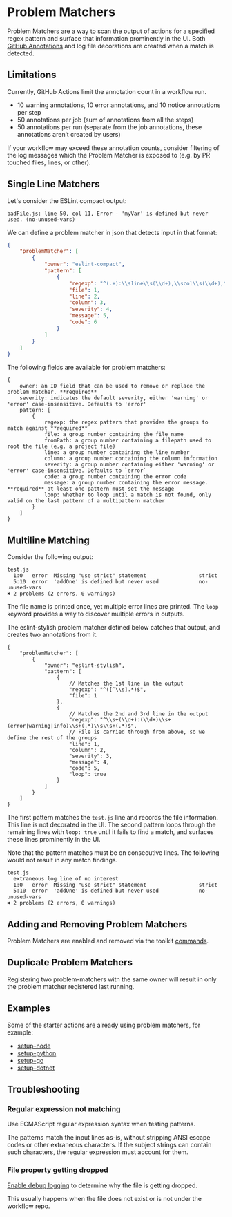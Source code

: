 # Problem Matchers

Problem Matchers are a way to scan the output of actions for a specified regex pattern and surface that information prominently in the UI. Both [GitHub Annotations](https://developer.github.com/v3/checks/runs/#annotations-object-1) and log file decorations are created when a match is detected.

## Limitations

Currently, GitHub Actions limit the annotation count in a workflow run.

- 10 warning annotations, 10 error annotations, and 10 notice annotations per step
- 50 annotations per job (sum of annotations from all the steps)
- 50 annotations per run (separate from the job annotations, these annotations aren’t created by users)

If your workflow may exceed these annotation counts, consider filtering of the log messages which the Problem Matcher is exposed to (e.g. by PR touched files, lines, or other).

## Single Line Matchers

Let's consider the ESLint compact output:

```
badFile.js: line 50, col 11, Error - 'myVar' is defined but never used. (no-unused-vars)
```

We can define a problem matcher in json that detects input in that format:

```json
{
    "problemMatcher": [
        {
            "owner": "eslint-compact",
            "pattern": [
                {
                    "regexp": "^(.+):\\sline\\s(\\d+),\\scol\\s(\\d+),\\s(Error|Warning|Info)\\s-\\s(.+)\\s\\((.+)\\)$",
                    "file": 1,
                    "line": 2,
                    "column": 3,
                    "severity": 4,
                    "message": 5,
                    "code": 6
                }
            ]
        }
    ]
}
```

The following fields are available for problem matchers:

```
{
    owner: an ID field that can be used to remove or replace the problem matcher. **required**
    severity: indicates the default severity, either 'warning' or 'error' case-insensitive. Defaults to 'error'
    pattern: [
        {
            regexp: the regex pattern that provides the groups to match against **required**
            file: a group number containing the file name
            fromPath: a group number containing a filepath used to root the file (e.g. a project file)
            line: a group number containing the line number
            column: a group number containing the column information
            severity: a group number containing either 'warning' or 'error' case-insensitive. Defaults to `error`
            code: a group number containing the error code
            message: a group number containing the error message. **required** at least one pattern must set the message
            loop: whether to loop until a match is not found, only valid on the last pattern of a multipattern matcher
        }
    ]
}
```

## Multiline Matching
Consider the following output:

```
test.js
  1:0   error  Missing "use strict" statement                 strict
  5:10  error  'addOne' is defined but never used             no-unused-vars
✖ 2 problems (2 errors, 0 warnings)
```

The file name is printed once, yet multiple error lines are printed. The `loop` keyword provides a way to discover multiple errors in outputs. 

The eslint-stylish problem matcher defined below catches that output, and creates two annotations from it.

```
{
    "problemMatcher": [
        {
            "owner": "eslint-stylish",
            "pattern": [
                {
                    // Matches the 1st line in the output
                    "regexp": "^([^\\s].*)$",
                    "file": 1
                },
                {
                    // Matches the 2nd and 3rd line in the output
                    "regexp": "^\\s+(\\d+):(\\d+)\\s+(error|warning|info)\\s+(.*)\\s\\s+(.*)$",
                    // File is carried through from above, so we define the rest of the groups
                    "line": 1,
                    "column": 2,
                    "severity": 3,
                    "message": 4,
                    "code": 5,
                    "loop": true
                }
            ]
        }
    ]
}
```

The first pattern matches the `test.js` line and records the file information. This line is not decorated in the UI.
The second pattern loops through the remaining lines with `loop: true` until it fails to find a match, and surfaces these lines prominently in the UI.

Note that the pattern matches must be on consecutive lines. The following would not result in any match findings.

```
test.js
  extraneous log line of no interest
  1:0   error  Missing "use strict" statement                 strict
  5:10  error  'addOne' is defined but never used             no-unused-vars
✖ 2 problems (2 errors, 0 warnings)
```

## Adding and Removing Problem Matchers

Problem Matchers are enabled and removed via the toolkit [commands](commands.md#problem-matchers).

## Duplicate Problem Matchers

Registering two problem-matchers with the same owner will result in only the problem matcher registered last running.

## Examples

Some of the starter actions are already using problem matchers, for example:
- [setup-node](https://github.com/actions/setup-node/tree/main/.github)
- [setup-python](https://github.com/actions/setup-python/tree/main/.github)
- [setup-go](https://github.com/actions/setup-go/tree/main/.github)
- [setup-dotnet](https://github.com/actions/setup-dotnet/tree/main/.github)

## Troubleshooting

### Regular expression not matching

Use ECMAScript regular expression syntax when testing patterns.

The patterns match the input lines as-is, without stripping ANSI escape codes or other extraneous characters.  If the subject strings can contain such characters, the regular expression must account for them.

### File property getting dropped

[Enable debug logging](https://docs.github.com/en/actions/managing-workflow-runs/enabling-debug-logging) to determine why the file is getting dropped.

This usually happens when the file does not exist or is not under the workflow repo.
